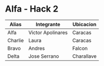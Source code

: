 # Alfa - Hack 2

| Alias  | Integrante | Ubicacion |
| ------------- | ------------- | --------- |
| Alfa  | Victor Apolinares  | Caracas |
| Charlie  | Laura | Caracas |
| Bravo | Andres | Falcon |
| Delta | Jose Serrano | Charallave |
